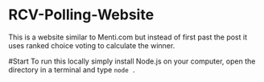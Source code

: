 # RCV-Polling-Website
This is a website similar to Menti.com but instead of first past the post it uses ranked choice voting to calculate the winner.

#Start
To run this locally simply install Node.js on your computer, open the directory in a terminal and type `node .`
